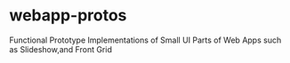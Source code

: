 webapp-protos
=============

Functional Prototype Implementations of Small UI Parts of Web Apps such as Slideshow,and Front Grid
